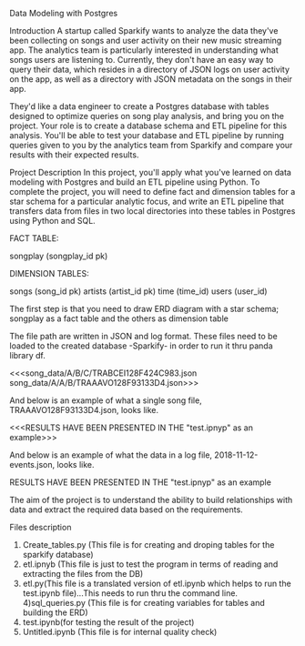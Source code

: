 Data Modeling with Postgres

Introduction
A startup called Sparkify wants to analyze the data they've been collecting on songs and user activity on their new music streaming app. The analytics team is particularly interested in understanding what songs users are listening to. Currently, they don't have an easy way to query their data, which resides in a directory of JSON logs on user activity on the app, as well as a directory with JSON metadata on the songs in their app.

They'd like a data engineer to create a Postgres database with tables designed to optimize queries on song play analysis, and bring you on the project. Your role is to create a database schema and ETL pipeline for this analysis. You'll be able to test your database and ETL pipeline by running queries given to you by the analytics team from Sparkify and compare your results with their expected results.

Project Description
In this project, you'll apply what you've learned on data modeling with Postgres and build an ETL pipeline using Python. To complete the project, you will need to define fact and dimension tables for a star schema for a particular analytic focus, and write an ETL pipeline that transfers data from files in two local directories into these tables in Postgres using Python and SQL.

FACT TABLE: 

songplay (songplay_id pk)

DIMENSION TABLES:

songs (song_id pk)
artists (artist_id pk)
time (time_id)
users (user_id)

The first step is that you need to draw ERD diagram with a star schema;
songplay as a fact table and the others as dimension table

The file path are written in JSON and log format. These files need to be loaded to the created database -Sparkify- in order to run it thru panda library df.

<<<song_data/A/B/C/TRABCEI128F424C983.json song_data/A/A/B/TRAAAVO128F93133D4.json>>>

And below is an example of what a single song file, TRAAAVO128F93133D4.json, looks like.

<<<RESULTS HAVE BEEN PRESENTED IN THE "test.ipnyp" as an example>>>

And below is an example of what the data in a log file, 2018-11-12-events.json, looks like.

RESULTS HAVE BEEN PRESENTED IN THE "test.ipnyp" as an example

The aim of the project is to understand the ability to build relationships with data and extract the required data based on the requirements. 

Files description

1) Create_tables.py (This file is for creating and droping tables for the sparkify database)
2) etl.ipnyb (This file is just to test the program in terms of reading and extracting the files from the DB)
3) etl.py(This file is a translated version of etl.ipynb which helps to run the test.ipynb file)...This needs to run thru the command line. 
4)sql_queries.py (This file is for creating variables for tables and building the ERD)
5) test.ipynb(for testing the result of the project)
6) Untitled.ipynb (This file is for internal quality check)